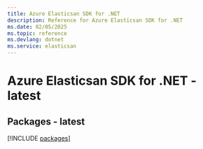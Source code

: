 ```yaml
---
title: Azure Elasticsan SDK for .NET
description: Reference for Azure Elasticsan SDK for .NET
ms.date: 02/05/2025
ms.topic: reference
ms.devlang: dotnet
ms.service: elasticsan
---
```

# Azure Elasticsan SDK for .NET - latest
## Packages - latest
[!INCLUDE [packages](elasticsan-index.md)]